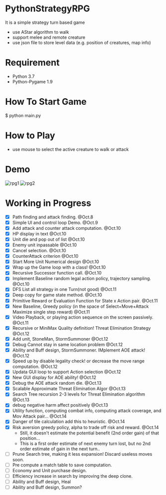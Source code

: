 # PythonStrategyRPG
It is a simple strategy turn based game
* use AStar algorithm to walk
* support melee and remote creature
* use json file to store level data (e.g. position of creatures, map info)

# Requirement
* Python 3.7
* Python-Pygame 1.9

# How To Start Game
$ python main.py

# How to Play
* use mouse to select the active creature to walk or attack 

# Demo
![rpg1](https://raw.githubusercontent.com/marblexu/PythonStrategyRPG/master/demo/rpg1.png)
![rpg2](https://raw.githubusercontent.com/marblexu/PythonStrategyRPG/master/demo/rpg2.png)

# Working in Progress

- [x] Path finding and attack finding. @Oct.8
- [x] Simple UI and control loop Demo. @Oct.9
- [x] Add attack and counter attack computation. @Oct.10 
- [x] HP display in text @Oct.10
- [x] Unit die and pop out of list @Oct.10
- [x] Enemy unit inpassable @Oct.10
- [x] Cancel selection. @Oct.10
- [x] CounterAttack criterion @Oct.10
- [x] Start More Unit Numerical design @Oct.10
- [x] Wrap up the Game loop with a class! @Oct.10
- [x] Recursive Successor function call. @Oct.10
- [x] Implement Baseline random legal action policy, trajectory sampling. @Oct.10
- [x] DFS List all strategy in one Turn(not good) @Oct.11
- [x] Deep copy for game state method.  @Oct.10
- [x] Primitive Reward or Evaluation Function for State x Action pair. @Oct.11
- [x] New Baseline, Greedy policy (in the space of Select+Move+Attack Maximize single step reward) @Oct.11
- [x] Video Playback, or playing action sequence on the screen passively. @Oct.11
- [x] Recursive or MiniMax Quality definition! Threat Elimination Strategy @Oct.12
- [x] Add unit, StoneMan, StormSummoner @Oct.12
- [x] Debug Cannot stay in same location problem @Oct.12
- [x] Ability and Buff design, StormSummoner. IMplement AOE attack! @Oct.12
- [x] Speed up by disable legality check! or decrease the move range computation.  @Oct.12
- [x] Updata GUI loop to support Action selection @Oct.12
- [x] New GUI display for AOE ability!  @Oct.12
- [x] Debug the AOE attack random die. @Oct.13
- [x] Scalable Approximate Threat Elimination Algor @Oct.13
- [x] Search Tree recursion 2-3 levels for Threat Elimination algorithm @Oct.13
- [x] debug negative harm affect positively @Oct.13
- [x] Utility function, computing combat info, computing attack coverage, and Mov Attack pair... @Oct.14
- [x] Danger of tile calculation add this to heuristic. @Oct.14
- [x] Risk aversion greedy policy, alpha to trade off risk and reward.  @Oct.14
    * Still, it doesn't estimate the potential benefit (2nd order gain) of that position... 
    * This is a first order estimate of next enemy turn lost, but no 2nd order estimate of gain in the next turn..
- [ ] Prune Search tree, making it less expansion! Discard useless moves soon. 
- [ ] Pre compute a match table to save computation.  
- [ ] Economy and Unit purchase design. 
- [ ] Efficiency increase in search by improving the deep clone.
- [ ] Ability and Buff design, Heal
- [ ] Ability and Buff design, Summon?
